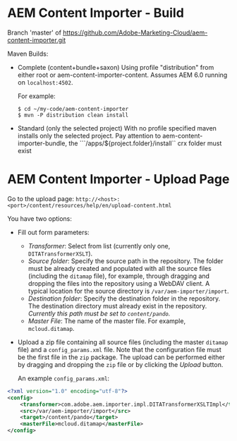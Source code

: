 # AEM Content Importer - Build

Branch 'master' of https://github.com/Adobe-Marketing-Cloud/aem-content-importer.git

Maven Builds:

* Complete (content+bundle+saxon)
  Using profile "distribution" from either root or aem-content-importer-content.
  Assumes AEM 6.0 running on ```localhost:4502```.

  For example:

  ```
  $ cd ~/my-code/aem-content-importer
  $ mvn -P distribution clean install
  ```

* Standard (only the selected project)
  With no profile specified maven installs only the selected project.
  Pay attention to aem-content-importer-bundle, the ```/apps/${project.folder}/install`` crx folder must exist


# AEM Content Importer -  Upload Page
Go to the upload page: ```http://<host>:<port>/content/resources/help/en/upload-content.html```

You have two options:

* Fill out form parameters:
    * *Transformer*: Select from list (currently only one, ```DITATransformerXSLT```).
	* *Source folder*: Specify the source path in the repository. The folder must be already created and populated with
	  all the source files (including the ```ditamap``` file), for example, through dragging and dropping the files into
	  the repository using a WebDAV client. A typical location for the source directory is ```/var/aem-importer/import```.
	* *Destination folder*: Specify the destination folder in the repository. The destination directory must already exist
	  in the repository. *Currently this path must be set to ```content/pando```.*
	* *Master File*: The name of the master file. For example, ```mcloud.ditamap```.

* Upload a zip file containing all source files (including the master ```ditamap``` file) and a
  ```config_params.xml``` file. Note that the configuration file must be the first file in the ```zip``` package.
  The upload can be performed either by dragging and dropping the ```zip``` file or by clicking the *Upload* button.

  An example ```config_params.xml```:

```xml
<?xml version="1.0" encoding="utf-8"?>
<config>
    <transformer>com.adobe.aem.importer.impl.DITATransformerXSLTImpl</transformer>
    <src>/var/aem-importer/import</src>
    <target>/content/pando</target>
    <masterFile>mcloud.ditamap</masterFile>
</config>
```



